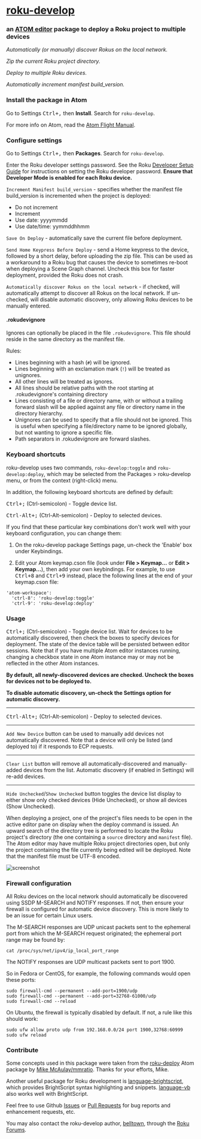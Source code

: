 # [roku-develop](https://atom.io/packages/roku-develop)

### an [ATOM editor](https://atom.io/) package to deploy a Roku project to multiple devices

*Automatically (or manually) discover Rokus on the local network.*

*Zip the current Roku project directory.*

*Deploy to multiple Roku devices.*

*Automatically increment manifest build_version.*

### Install the package in Atom

Go to Settings <kbd>Ctrl+,</kbd> then **Install**. Search for `roku-develop`.

For more info on Atom, read the
[Atom Flight Manual](http://flight-manual.atom.io/).

### Configure settings

Go to Settings <kbd>Ctrl+,</kbd> then **Packages**. Search for `roku-develop`.

Enter the Roku developer settings password. See the Roku
[Developer Setup Guide](https://developer.roku.com/develop/getting-started/setup-guide) for instructions on
setting the Roku developer password.
**Ensure that Developer Mode is enabled for each Roku device.**

`Increment Manifest build_version` - specifies whether
the manifest file build_version is incremented when the project is deployed:

- Do not increment
- Increment
- Use date: yyyymmdd
- Use date/time: yymmddhhmm

`Save On Deploy` - automatically save the current file
before deployment.

`Send Home Keypress Before Deploy` - send a Home keypress
to the device, followed by a short delay, before uploading the
zip file. This can be used as a workaround to a Roku bug that
causes the device to sometimes re-boot when deploying a Scene Graph
channel. Uncheck this box for faster deployment, provided the Roku does not crash.

`Automatically discover Rokus on the local network` - if checked, will automatically attempt to discover all Rokus on the local network.
If un-checked, will disable automatic discovery, only allowing Roku devices to be manually entered.

#### .rokudevignore

Ignores can optionally be placed in the file `.rokudevignore`. This file should 
reside in the same directory as the manifest file.

Rules:

- Lines beginning with a hash (`#`) will be ignored.
- Lines beginning with an exclamation mark (`!`) will be treated as unignores.
- All other lines will be treated as ignores.
- All lines should be relative paths with the root starting at .rokudevignore's 
  containing directory
- Lines consisting of a file or directory name, with or without a trailing 
  forward slash will be applied against any file or directory name in the 
  directory hierarchy.
- Unignores can be used to specify that a file should not be ignored. This is
  useful when specifying a file/directory name to be ignored globally, but not
  wanting to ignore a specific file.
- Path separators in .rokudevignore are forward slashes.

### Keyboard shortcuts

roku-develop uses two commands, ```roku-develop:toggle```
and ```roku-develop:deploy```,
which may be selected from the Packages > roku-develop menu,
or from the context (right-click) menu.

In addition, the following keyboard shortcuts are defined by default:

<kbd>Ctrl+;</kbd> (Ctrl-semicolon) - Toggle device list.

<kbd>Ctrl-Alt+;</kbd> (Ctrl-Alt-semicolon) - Deploy to selected devices.

If you find that these particular key combinations don't work well with
your keyboard configuration, you can change them:

1. On the roku-develop package Settings page, un-check the 'Enable' box
under Keybindings.

2. Edit your Atom keymap.cson file
(look under **File > Keymap...** or **Edit > Keymap...**),
then add your own keybindings. For example, to use <kbd>Ctrl+8</kbd> and
<kbd>Ctrl+9</kbd> instead, place the following lines at the end of
your keymap.cson file:

```
'atom-workspace':
  'ctrl-8': 'roku-develop:toggle'
  'ctrl-9': 'roku-develop:deploy'
```

### Usage

<kbd>Ctrl+;</kbd> (Ctrl-semicolon) - Toggle device list.
Wait for devices to be automatically discovered,
then check the boxes to specify devices for deployment.
The state of the device table will be persisted between editor sessions.
Note that if you have multiple Atom editor instances running,
changing a checkbox state in one Atom instance
may or may not be reflected in the other Atom instances.

**By default, all newly-discovered devices are checked.
Uncheck the boxes for devices not to be deployed to.**

**To disable automatic discovery, un-check the Settings option for automatic discovery.**

---

<kbd>Ctrl-Alt+;</kbd> (Ctrl-Alt-semicolon) - Deploy to selected devices.

---

`Add New Device` button can be used to manually add devices not
automatically discovered.
Note that a device will only be listed (and deployed to) if
it responds to ECP requests.

---

`Clear List` button will remove all automatically-discovered and manually-added
devices from the list.
Automatic discovery (if enabled in Settings) will re-add devices.

---

`Hide Unchecked`/`Show Unchecked` button toggles the device list display
to either show only checked devices (Hide Unchecked), or show all devices
(Show Unchecked).

When deploying a project, one of the project's files needs to be open in the
active editor pane on display when the deploy command is issued.
An upward search of the directory tree is performed to locate the Roku
project's directory (the one containing a `source` directory and
`manifest` file).
The Atom editor may have multiple Roku project directories open,
but only the project containing the file currently being edited
will be deployed.
Note that the manifest file must be UTF-8 encoded.

![screenshot](https://github.com/belltown/roku-develop/raw/master/screenshot.png)

### Firewall configuration

All Roku devices on the local network should automatically be discovered
using SSDP M-SEARCH and NOTIFY responses.
If not, then ensure your firewall is configured for automatic device discovery.
This is more likely to be an issue for certain Linux users.

The M-SEARCH responses are UDP unicast packets sent to the ephemeral port
from which the M-SEARCH request originated;
the ephemeral port range may be found by:
```
cat /proc/sys/net/ipv4/ip_local_port_range
```
The NOTIFY responses are UDP multicast packets sent to port 1900.

So in Fedora or CentOS, for example,
the following commands would open these ports:

```
sudo firewall-cmd --permanent --add-port=1900/udp
sudo firewall-cmd --permanent --add-port=32768-61000/udp
sudo firewall-cmd --reload
```

On Ubuntu, the firewall is typically disabled by default.
If not, a rule like this should work:

```
sudo ufw allow proto udp from 192.168.0.0/24 port 1900,32768:60999
sudo ufw reload
```

### Contribute

Some concepts used in this package were taken from the
[roku-deploy](https://atom.io/packages/roku-deploy) Atom package by
[Mike McAulay/mmratio](https://github.com/mmratio).
Thanks for your efforts, Mike.

Another useful package for Roku development is
[language-brightscript](https://atom.io/packages/language-brightscript),
which provides BrightScript syntax highlighting and snippets.
[language-vb](https://atom.io/packages/language-vb)
also works well with BrightScript.

Feel free to use Github
[Issues](https://github.com/belltown/roku-develop/issues) or
[Pull Requests](https://github.com/belltown/roku-develop/pulls)
for bug reports and enhancement requests, etc.

You may also contact the roku-develop author,
[belltown](https://forums.roku.com/memberlist.php?mode=viewprofile&u=37784),
through the [Roku Forums](https://forums.roku.com/viewforum.php?f=34).
